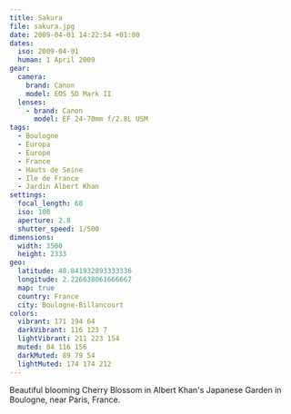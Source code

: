 ```yaml
---
title: Sakura
file: sakura.jpg
date: 2009-04-01 14:22:54 +01:00
dates:
  iso: 2009-04-01
  human: 1 April 2009
gear:
  camera:
    brand: Canon
    model: EOS 5D Mark II
  lenses:
    - brand: Canon
      model: EF 24-70mm f/2.8L USM
tags:
  - Boulogne
  - Europa
  - Europe
  - France
  - Hauts de Seine
  - Ile de France
  - Jardin Albert Khan
settings:
  focal_length: 68
  iso: 100
  aperture: 2.8
  shutter_speed: 1/500
dimensions:
  width: 3500
  height: 2333
geo:
  latitude: 48.841932893333336
  longitude: 2.226638061666667
  map: true
  country: France
  city: Boulogne-Billancourt
colors:
  vibrant: 171 194 64
  darkVibrant: 116 123 7
  lightVibrant: 211 223 154
  muted: 84 116 156
  darkMuted: 89 79 54
  lightMuted: 174 174 212
---
```


Beautiful blooming Cherry Blossom in Albert Khan's Japanese Garden in Boulogne, near Paris, France.
